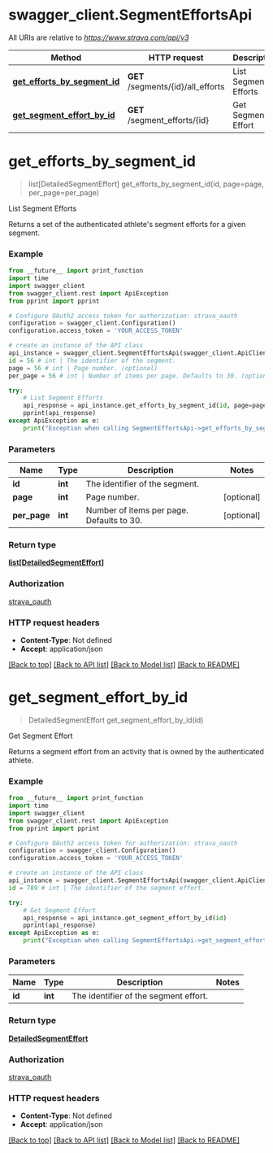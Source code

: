 # swagger_client.SegmentEffortsApi

All URIs are relative to *https://www.strava.com/api/v3*

Method | HTTP request | Description
------------- | ------------- | -------------
[**get_efforts_by_segment_id**](SegmentEffortsApi.md#get_efforts_by_segment_id) | **GET** /segments/{id}/all_efforts | List Segment Efforts
[**get_segment_effort_by_id**](SegmentEffortsApi.md#get_segment_effort_by_id) | **GET** /segment_efforts/{id} | Get Segment Effort

# **get_efforts_by_segment_id**
> list[DetailedSegmentEffort] get_efforts_by_segment_id(id, page=page, per_page=per_page)

List Segment Efforts

Returns a set of the authenticated athlete's segment efforts for a given segment.

### Example
```python
from __future__ import print_function
import time
import swagger_client
from swagger_client.rest import ApiException
from pprint import pprint

# Configure OAuth2 access token for authorization: strava_oauth
configuration = swagger_client.Configuration()
configuration.access_token = 'YOUR_ACCESS_TOKEN'

# create an instance of the API class
api_instance = swagger_client.SegmentEffortsApi(swagger_client.ApiClient(configuration))
id = 56 # int | The identifier of the segment.
page = 56 # int | Page number. (optional)
per_page = 56 # int | Number of items per page. Defaults to 30. (optional)

try:
    # List Segment Efforts
    api_response = api_instance.get_efforts_by_segment_id(id, page=page, per_page=per_page)
    pprint(api_response)
except ApiException as e:
    print("Exception when calling SegmentEffortsApi->get_efforts_by_segment_id: %s\n" % e)
```

### Parameters

Name | Type | Description  | Notes
------------- | ------------- | ------------- | -------------
 **id** | **int**| The identifier of the segment. | 
 **page** | **int**| Page number. | [optional] 
 **per_page** | **int**| Number of items per page. Defaults to 30. | [optional] 

### Return type

[**list[DetailedSegmentEffort]**](DetailedSegmentEffort.md)

### Authorization

[strava_oauth](../README.md#strava_oauth)

### HTTP request headers

 - **Content-Type**: Not defined
 - **Accept**: application/json

[[Back to top]](#) [[Back to API list]](../README.md#documentation-for-api-endpoints) [[Back to Model list]](../README.md#documentation-for-models) [[Back to README]](../README.md)

# **get_segment_effort_by_id**
> DetailedSegmentEffort get_segment_effort_by_id(id)

Get Segment Effort

Returns a segment effort from an activity that is owned by the authenticated athlete.

### Example
```python
from __future__ import print_function
import time
import swagger_client
from swagger_client.rest import ApiException
from pprint import pprint

# Configure OAuth2 access token for authorization: strava_oauth
configuration = swagger_client.Configuration()
configuration.access_token = 'YOUR_ACCESS_TOKEN'

# create an instance of the API class
api_instance = swagger_client.SegmentEffortsApi(swagger_client.ApiClient(configuration))
id = 789 # int | The identifier of the segment effort.

try:
    # Get Segment Effort
    api_response = api_instance.get_segment_effort_by_id(id)
    pprint(api_response)
except ApiException as e:
    print("Exception when calling SegmentEffortsApi->get_segment_effort_by_id: %s\n" % e)
```

### Parameters

Name | Type | Description  | Notes
------------- | ------------- | ------------- | -------------
 **id** | **int**| The identifier of the segment effort. | 

### Return type

[**DetailedSegmentEffort**](DetailedSegmentEffort.md)

### Authorization

[strava_oauth](../README.md#strava_oauth)

### HTTP request headers

 - **Content-Type**: Not defined
 - **Accept**: application/json

[[Back to top]](#) [[Back to API list]](../README.md#documentation-for-api-endpoints) [[Back to Model list]](../README.md#documentation-for-models) [[Back to README]](../README.md)

